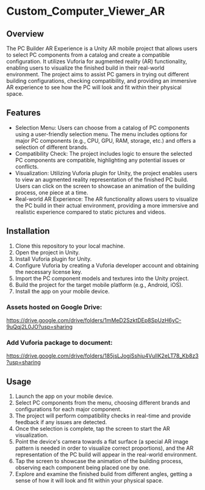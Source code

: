 # Custom_Computer_Viewer_AR

## Overview

The PC Builder AR Experience is a Unity AR mobile project that allows users to select PC components from a catalog and create a compatible configuration. It utilizes Vuforia for augmented reality (AR) functionality, enabling users to visualize the finished build in their real-world environment. The project aims to assist PC gamers in trying out different building configurations, checking compatibility, and providing an immersive AR experience to see how the PC will look and fit within their physical space.

## Features

- Selection Menu: Users can choose from a catalog of PC components using a user-friendly selection menu. The menu includes options for major PC components (e.g., CPU, GPU, RAM, storage, etc.) and offers a selection of different brands.
- Compatibility Check: The project includes logic to ensure the selected PC components are compatible, highlighting any potential issues or conflicts.
- Visualization: Utilizing Vuforia plugin for Unity, the project enables users to view an augmented reality representation of the finished PC build. Users can click on the screen to showcase an animation of the building process, one piece at a time.
- Real-world AR Experience: The AR functionality allows users to visualize the PC build in their actual environment, providing a more immersive and realistic experience compared to static pictures and videos.

## Installation

1. Clone this repository to your local machine.
2. Open the project in Unity.
3. Install Vuforia plugin for Unity.
4. Configure Vuforia by creating a Vuforia developer account and obtaining the necessary license key.
5. Import the PC component models and textures into the Unity project.
6. Build the project for the target mobile platform (e.g., Android, iOS).
7. Install the app on your mobile device.

### Assets hosted on Google Drive:
https://drive.google.com/drive/folders/1mMeD2SzktDEp8SpUzH6yC-9uQqj2L0JO?usp=sharing

### Add Vuforia package to document:
https://drive.google.com/drive/folders/185jsLJogiSshju4VullK2eLT78_Kb8z3?usp=sharing

## Usage

1. Launch the app on your mobile device.
2. Select PC components from the menu, choosing different brands and configurations for each major component.
3. The project will perform compatibility checks in real-time and provide feedback if any issues are detected.
4. Once the selection is complete, tap the screen to start the AR visualization.
5. Point the device's camera towards a flat surface (a special AR image pattern is needed in order to visualize correct proportions), and the AR representation of the PC build will appear in the real-world environment.
6. Tap the screen to showcase the animation of the building process, observing each component being placed one by one.
7. Explore and examine the finished build from different angles, getting a sense of how it will look and fit within your physical space.



